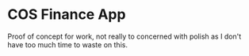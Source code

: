 # COS Finance App

Proof of concept for work, not really to concerned with polish as I don't have too much time to waste on this.
